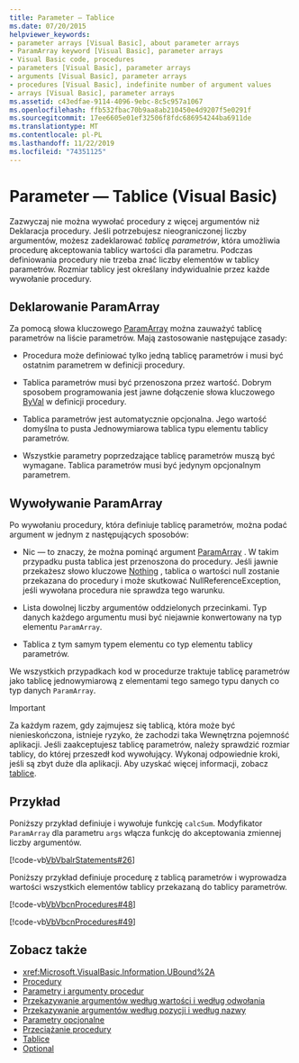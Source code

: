 ```yaml
---
title: Parameter — Tablice
ms.date: 07/20/2015
helpviewer_keywords:
- parameter arrays [Visual Basic], about parameter arrays
- ParamArray keyword [Visual Basic], parameter arrays
- Visual Basic code, procedures
- parameters [Visual Basic], parameter arrays
- arguments [Visual Basic], parameter arrays
- procedures [Visual Basic], indefinite number of argument values
- arrays [Visual Basic], parameter arrays
ms.assetid: c43edfae-9114-4096-9ebc-8c5c957a1067
ms.openlocfilehash: ffb532fbac70b9aa8ab210450e4d9207f5e0291f
ms.sourcegitcommit: 17ee6605e01ef32506f8fdc686954244ba6911de
ms.translationtype: MT
ms.contentlocale: pl-PL
ms.lasthandoff: 11/22/2019
ms.locfileid: "74351125"
---
```

# <a name="parameter-arrays-visual-basic"></a>Parameter — Tablice (Visual Basic)
Zazwyczaj nie można wywołać procedury z więcej argumentów niż Deklaracja procedury. Jeśli potrzebujesz nieograniczonej liczby argumentów, możesz zadeklarować *tablicę parametrów*, która umożliwia procedurę akceptowania tablicy wartości dla parametru. Podczas definiowania procedury nie trzeba znać liczby elementów w tablicy parametrów. Rozmiar tablicy jest określany indywidualnie przez każde wywołanie procedury.  
  
## <a name="declaring-a-paramarray"></a>Deklarowanie ParamArray  
 Za pomocą słowa kluczowego [ParamArray](../../../../visual-basic/language-reference/modifiers/paramarray.md) można zauważyć tablicę parametrów na liście parametrów. Mają zastosowanie następujące zasady:  
  
- Procedura może definiować tylko jedną tablicę parametrów i musi być ostatnim parametrem w definicji procedury.  
  
- Tablica parametrów musi być przenoszona przez wartość. Dobrym sposobem programowania jest jawne dołączenie słowa kluczowego [ByVal](../../../../visual-basic/language-reference/modifiers/byval.md) w definicji procedury.  
  
- Tablica parametrów jest automatycznie opcjonalna. Jego wartość domyślna to pusta Jednowymiarowa tablica typu elementu tablicy parametrów.  
  
- Wszystkie parametry poprzedzające tablicę parametrów muszą być wymagane. Tablica parametrów musi być jedynym opcjonalnym parametrem.  
  
## <a name="calling-a-paramarray"></a>Wywoływanie ParamArray  
 Po wywołaniu procedury, która definiuje tablicę parametrów, można podać argument w jednym z następujących sposobów:  
  
- Nic — to znaczy, że można pominąć argument [ParamArray](../../../../visual-basic/language-reference/modifiers/paramarray.md) . W takim przypadku pusta tablica jest przenoszona do procedury. Jeśli jawnie przekażesz słowo kluczowe [Nothing](../../../../visual-basic/language-reference/nothing.md) , tablica o wartości null zostanie przekazana do procedury i może skutkować NullReferenceException, jeśli wywołana procedura nie sprawdza tego warunku.
  
- Lista dowolnej liczby argumentów oddzielonych przecinkami. Typ danych każdego argumentu musi być niejawnie konwertowany na typ elementu `ParamArray`.  
  
- Tablica z tym samym typem elementu co typ elementu tablicy parametrów.  
  
 We wszystkich przypadkach kod w procedurze traktuje tablicę parametrów jako tablicę jednowymiarową z elementami tego samego typu danych co typ danych `ParamArray`.  
  
> [!IMPORTANT]
> Za każdym razem, gdy zajmujesz się tablicą, która może być nienieskończona, istnieje ryzyko, że zachodzi taka Wewnętrzna pojemność aplikacji. Jeśli zaakceptujesz tablicę parametrów, należy sprawdzić rozmiar tablicy, do której przeszedł kod wywołujący. Wykonaj odpowiednie kroki, jeśli są zbyt duże dla aplikacji. Aby uzyskać więcej informacji, zobacz [tablice](../../../../visual-basic/programming-guide/language-features/arrays/index.md).  
  
## <a name="example"></a>Przykład  
 Poniższy przykład definiuje i wywołuje funkcję `calcSum`. Modyfikator `ParamArray` dla parametru `args` włącza funkcję do akceptowania zmiennej liczby argumentów.  
  
 [!code-vb[VbVbalrStatements#26](~/samples/snippets/visualbasic/VS_Snippets_VBCSharp/VbVbalrStatements/VB/Class1.vb#26)]  
  
 Poniższy przykład definiuje procedurę z tablicą parametrów i wyprowadza wartości wszystkich elementów tablicy przekazaną do tablicy parametrów.  
  
 [!code-vb[VbVbcnProcedures#48](~/samples/snippets/visualbasic/VS_Snippets_VBCSharp/VbVbcnProcedures/VB/Class1.vb#48)]  
  
 [!code-vb[VbVbcnProcedures#49](~/samples/snippets/visualbasic/VS_Snippets_VBCSharp/VbVbcnProcedures/VB/Class1.vb#49)]  
  
## <a name="see-also"></a>Zobacz także

- <xref:Microsoft.VisualBasic.Information.UBound%2A>
- [Procedury](./index.md)
- [Parametry i argumenty procedur](./procedure-parameters-and-arguments.md)
- [Przekazywanie argumentów według wartości i według odwołania](./passing-arguments-by-value-and-by-reference.md)
- [Przekazywanie argumentów według pozycji i według nazwy](./passing-arguments-by-position-and-by-name.md)
- [Parametry opcjonalne](./optional-parameters.md)
- [Przeciążanie procedury](./procedure-overloading.md)
- [Tablice](../../../../visual-basic/programming-guide/language-features/arrays/index.md)
- [Optional](../../../../visual-basic/language-reference/modifiers/optional.md)

